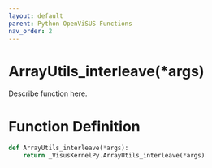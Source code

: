 ```yaml
---
layout: default
parent: Python OpenViSUS Functions
nav_order: 2
---
```


# ArrayUtils_interleave(*args)

Describe function here.

# Function Definition

```python
def ArrayUtils_interleave(*args):
    return _VisusKernelPy.ArrayUtils_interleave(*args)

```